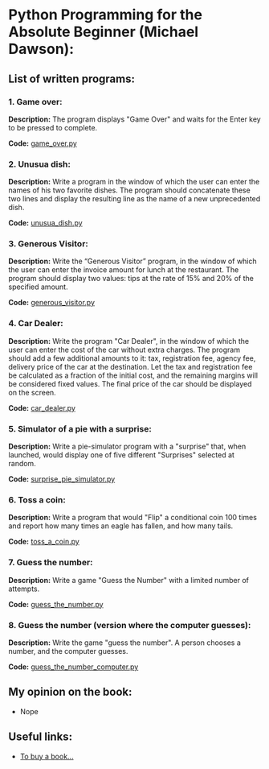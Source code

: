# Python Programming for the Absolute Beginner (Michael Dawson):
## List of written programs:
### 1. Game over:
**Description:** The program displays "Game Over" and waits for the Enter key to be pressed to complete.

**Code:** [game_over.py](./game_over.py)

### 2. Unusua dish:
**Description:** Write a program in the window of which the user can enter the names of his two favorite dishes. The program 
should concatenate these two lines and display the resulting line as the name of a new unprecedented dish.

**Code:** [unusua_dish.py](./unusua_dish.py)

### 3. Generous Visitor:
**Description:** Write the “Generous Visitor” program, in the window of which the user can enter the invoice amount for lunch 
at the restaurant. The program should display two values: tips at the rate of 15% and 20% of the specified amount.

**Code:** [generous_visitor.py](./generous_visitor.py)

### 4. Car Dealer:
**Description:** Write the program "Car Dealer", in the window of which the user can enter the cost of the car without extra 
charges. The program should add a few additional amounts to it: tax, registration fee, agency fee, delivery price of the car 
at the destination. Let the tax and registration fee be calculated as a fraction of the initial cost, and the remaining margins 
will be considered fixed values. The final price of the car should be displayed on the screen.

**Code:** [car_dealer.py](./car_dealer.py)

### 5. Simulator of a pie with a surprise:
**Description:** Write a pie-simulator program with a "surprise" that, when launched, would display one of five different 
"Surprises" selected at random.

**Code:** [surprise_pie_simulator.py](./surprise_pie_simulator.py)

### 6. Toss a coin:
**Description:** Write a program that would "Flip" a conditional coin 100 times and report how many times an eagle has 
fallen, and how many tails.

**Code:** [toss_a_coin.py](./toss_a_coin.py)

### 7. Guess the number:
**Description:** Write a game "Guess the Number" with a limited number of attempts.

**Code:** [guess_the_number.py](./guess_the_number.py)

### 8. Guess the number (version where the computer guesses):
**Description:** Write the game "guess the number". A person chooses a number, and the computer guesses.

**Code:** [guess_the_number_computer.py](./guess_the_number_computer.py)

## My opinion on the book:
- Nope

## Useful links:
- [To buy a book...](https://www.amazon.com/Python-Programming-Absolute-Beginner-3rd/dp/1435455002)
